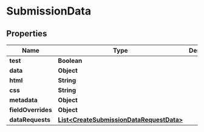 
# SubmissionData

## Properties
Name | Type | Description | Notes
------------ | ------------- | ------------- | -------------
**test** | **Boolean** |  |  [optional]
**data** | **Object** |  | 
**html** | **String** |  |  [optional]
**css** | **String** |  |  [optional]
**metadata** | **Object** |  |  [optional]
**fieldOverrides** | **Object** |  |  [optional]
**dataRequests** | [**List&lt;CreateSubmissionDataRequestData&gt;**](CreateSubmissionDataRequestData.md) |  |  [optional]



